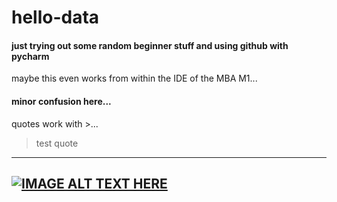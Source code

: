 # hello-data

#### just trying out some random beginner stuff and using github with pycharm
maybe this even works from within the IDE of the MBA M1...


#### minor confusion here...
quotes work with >...
> test quote

---
[![IMAGE ALT TEXT HERE](http://img.youtube.com/vi/rcA2_g04pMU/0.jpg)](http://www.youtube.com/watch?v=rcA2_g04pMU)
---

